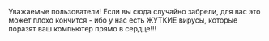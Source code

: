 Уважаемые пользователи! Если вы сюда случайно забрели, для вас это может плохо кончится - ибо у нас есть ЖУТКИЕ вирусы, которые поразят ваш компьютер прямо в сердце!!!